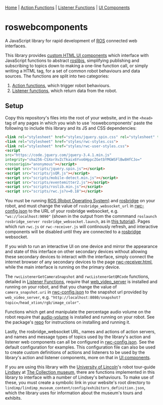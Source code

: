 [Home](https://github.com/laurencejbelliott/roswebcomponents) | [Action Functions](/docs/action-functions.md) | [Listener Functions](/docs/listener-functions.md) | [UI Components](/docs/ui-components.md)
# roswebcomponents
A JavaScript library for rapid development of [ROS](https://www.ros.org/) connected web interfaces.

This library provides [custom HTML UI components](/docs/ui-components.md) which interface with JavaScript functions to abstract [roslibjs](https://github.com/RobotWebTools/roslibjs), simplifying publishing and subscribing to topics down to making a one-line function call, or simply writing a HTML tag, for a set of common robot behaviours and data sources. The functions are split into two categories:
1. [Action functions](/docs/action-functions.md), which trigger robot behaviours.
2. [Listener functions](/docs/listener-functions.md), which return data from the robot.

## Setup
Copy this repository's files into the root of your website, and in the `<head>` tag of any pages in which you wish to use 'roswebcomponents' paste the following to include this library and its JS and CSS dependencies:
```html
<link rel="stylesheet" href="styles/jquery.spin.css" rel="stylesheet" type="text/css">
<link rel="stylesheet" href="styles/rwc-styles.css">
<link rel="stylesheet" href="styles/rwc-user-styles.css">
<script
src="https://code.jquery.com/jquery-3.4.1.min.js"
integrity="sha256-CSXorXvZcTkaix6Yvo6HppcZGetbYMGWSFlBw8HfCJo="
crossorigin="anonymous"></script>
<script src="scripts/jquery.spin.js"></script>
<script src="scripts/jsQR.js"></script>
<script src="scripts/mobile-detect.min.js"></script>
<script src="scripts/eventemitter2.js"></script>
<script src="scripts/roslib.min.js"></script>
<script src="scripts/rwc.js?v=0.18"></script>
```

You must be running [ROS (Robot Operating System)](https://www.ros.org/) and [rosbridge](http://wiki.ros.org/rosbridge_suite/Tutorials/RunningRosbridge) on your robot, and must change the value of `rosbridge_websocket_url` in [rwc-config.json](/rwc-config.json) to the URL of your rosbridge websocket, e.g. `"ws://localhost:9090"` (shown in the output from the commmand `roslaunch rosbridge_server rosbridge_websocket.launch`, as in [this tutorial](http://wiki.ros.org/rosbridge_suite/Tutorials/RunningRosbridge)). Pages which run `rwc.js` or `rwc-receiver.js` will continously refresh, and interactive components will be disabled until they are connected to a [rosbridge](http://wiki.ros.org/rosbridge_suite/Tutorials/RunningRosbridge) websocket.

If you wish to run an interactive UI on one device and mirror the appearance and state of this interface on other secondary devices without allowing these secondary devices to interact with the interface, simply connect the internet browser of any secondary devices to the page [rwc-receiver.html](/rwc-receiver.html), while the main interface is running on the primary device.

The `rwcListenerGetCameraSnapshot` and `rwcListenerGetQRCode` functions, detailed in [Listener Functions](/docs/listener-functions.md), require that [web_video_server](http://wiki.ros.org/web_video_server) is installed and running on your robot, and that you change the value of `camera_snapshot.uri` in [rwc-config.json](/rwc-config.json) to the snapshot url provided by `web_video_server`, e.g. `"http://localhost:8080/snapshot?topic=/head_xtion/rgb/image_color"`.

Functions which get and manipulate the percentage audio volume on the robot require that [audio-volume](https://github.com/laurencejbelliott/audio-volume) is installed and running on your robot. See the package's [repo](https://github.com/laurencejbelliott/audio-volume) for instructions on installing and running it.

Lastly, the rosbridge_websocket URL, names and actions of action servers, and names and message types of topics used by the library's action and listener web components can all be configured in [rwc-config.json](/rwc-config.json). See the default configuration for examples. This configuration file can also be used to create custom definitions of actions and listeners to be used by the library's action and listener components, more on that in [UI components](/docs/ui-components.md).

If you are using this library with the [University of Lincoln](https://www.lincoln.ac.uk/home/)'s robot tour-guide [Lindsey](https://lcas.lincoln.ac.uk/wp/projects/lindsey-a-robot-tour-guide/) at [The Collection museum](https://www.thecollectionmuseum.com/), there are functions implemented in this library to interface with a number of Lindsey's behaviours. To make use of these, you must create a symbolic link in your website's root directory to `lindimp/lindimp_museum_content/config/exhibitors_definition.json`, which the library uses for information about the museum's tours and exhibits.